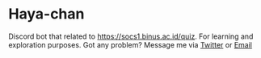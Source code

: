 # Haya-chan
Discord bot that related to https://socs1.binus.ac.id/quiz. For learning and exploration purposes.
Got any problem? Message me via [Twitter](https://twitter.com/_yoshimoe) or [Email](mailto:maigahara@gmail.com)